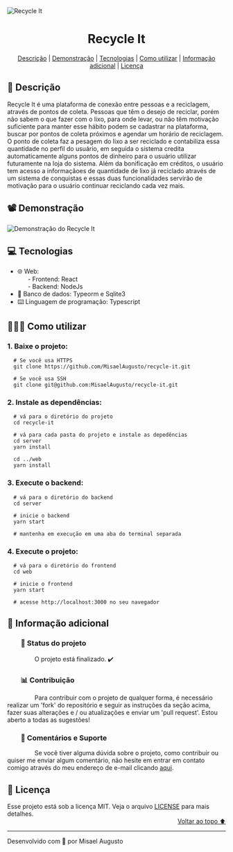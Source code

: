 <img id="cover" align="center" src="https://ik.imagekit.io/ocq8ayf2ug/recycle-it-cover_FONIIQUTX.svg" alt="Recycle It" />

<h1 id="title" align="center">Recycle It</h1>

<div align="center">
  <a href="#description">Descrição</a> |
  <a href="#preview">Demonstração</a> |
  <a href="#technologies">Tecnologias</a> |
  <a href="#how-to-use">Como utilizar</a> |
  <a href="#info">Informação adicional</a> |
  <a href="#license">Licença</a>
</div>

<h2 id="description">📑️ Descrição</h2>
<p>
  Recycle It é uma plataforma de conexão entre pessoas e a reciclagem, através de pontos de coleta. Pessoas que têm o desejo de reciclar, porém não sabem o que fazer com o lixo, para onde levar, ou não têm motivação suficiente para manter esse hábito podem se cadastrar na plataforma, buscar por pontos de coleta próximos e agendar um horário de reciclagem. O ponto de coleta faz a pesagem do lixo a ser reciclado e contabiliza essa quantidade no perfil do usuário, em seguida o sistema credita automaticamente alguns pontos de dinheiro para o usuário utilizar futuramente na loja do sistema. Além da bonificação em créditos, o usuário tem acesso a informaçãoes de quantidade de lixo já reciclado através de um sistema de conquistas e essas duas funcionalidades servirão de motivação para o usuário continuar reciclando cada vez mais.
</p>

<h2 id="preview">📽️ Demonstração</h2>

<img src="https://ik.imagekit.io/ocq8ayf2ug/recycle-it-preview_jXiQtGXmE.gif" alt="Demonstração do Recycle It" />

<h2 id="technologies">💻️ Tecnologias</h2>
<ul>
  <li>🌐️ Web:</li>
  <div>&nbsp;&nbsp;&nbsp;&nbsp;&nbsp;&nbsp;- Frontend: React</li></div>
  <div>&nbsp;&nbsp;&nbsp;&nbsp;&nbsp;&nbsp;- Backend: NodeJs</li></div>
  <li>💾️ Banco de dados: Typeorm e Sqlite3</li>
  <li>⌨️ Linguagem de programação: Typescript</li>
</ul>

<h2 id="how-to-use">👨🏽‍💻️ Como utilizar</h2>

<h3>1. Baixe o projeto:</h3>

```
  # Se você usa HTTPS
  git clone https://github.com/MisaelAugusto/recycle-it.git

  # Se você usa SSH
  git clone git@github.com:MisaelAugusto/recycle-it.git
```

<h3>2. Instale as dependências:</h3>

```
  # vá para o diretório do projeto
  cd recycle-it

  # vá para cada pasta do projeto e instale as depedências
  cd server
  yarn install

  cd ../web
  yarn install
```

<h3>3. Execute o backend:</h3>

```
  # vá para o diretório do backend
  cd server

  # inicie o backend
  yarn start

  # mantenha em execução em uma aba do terminal separada
```

<h3>4. Execute o projeto:</h3>

```
  # vá para o diretório do frontend
  cd web

  # inicie o frontend
  yarn start

  # acesse http://localhost:3000 no seu navegador
```
<h2 id="info">📌️ Informação adicional</h2>
<h3 id="status">&nbsp;&nbsp;&nbsp;&nbsp;&nbsp;&nbsp;&nbsp;&nbsp;🔎️ Status do projeto</h3>
<p>
&nbsp;&nbsp;&nbsp;&nbsp;&nbsp;&nbsp;&nbsp;&nbsp;&nbsp;&nbsp;&nbsp;&nbsp;&nbsp;&nbsp;&nbsp;&nbsp;O projeto está finalizado. ✔️</p>

<h3 id="contributing">&nbsp;&nbsp;&nbsp;&nbsp;&nbsp;&nbsp;&nbsp;&nbsp;📊️ Contribuição</h3>
<p>
&nbsp;&nbsp;&nbsp;&nbsp;&nbsp;&nbsp;&nbsp;&nbsp;&nbsp;&nbsp;&nbsp;&nbsp;&nbsp;&nbsp;&nbsp;&nbsp;Para contribuir com o projeto de qualquer forma, é necessário realizar um 'fork' do repositório e seguir as instruções da seção acima, fazer suas alterações e / ou atualizações e enviar um 'pull request'. Estou aberto a todas as sugestões!</p>

<h3 id="feedback-support">&nbsp;&nbsp;&nbsp;&nbsp;&nbsp;&nbsp;&nbsp;&nbsp;💬️ Comentários e Suporte</h3>
<p>
&nbsp;&nbsp;&nbsp;&nbsp;&nbsp;&nbsp;&nbsp;&nbsp;&nbsp;&nbsp;&nbsp;&nbsp;&nbsp;&nbsp;&nbsp;&nbsp;Se você tiver alguma dúvida sobre o projeto, como contribuir ou quiser me enviar algum comentário, não hesite em entrar em contato comigo através do meu endereço de e-mail clicando <a href="https://mail.google.com/mail/u/0/?view=cm&fs=1&to=misael.costa@ccc.ufcg.edu.br&su=(Comentário ou Suporte) para 'Recycle It'&tf=1">aqui</a>.</p>

<h2 id="license">📜️ Licença</h2>
<div>
  <div>
    Esse projeto está sob a licença MIT. Veja o arquivo <a href="LICENSE">LICENSE</a> para mais detalhes.
  </div>
  <div align="right">
    <a href="#cover">Voltar ao topo ⬆️</a>
  </div>
</div>

---
<p>Desenvolvido com 💙️ por Misael Augusto</p>
